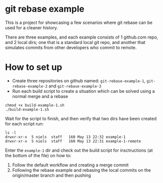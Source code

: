 # git rebase example

This is a project for showcasing a few scenarios where git rebase can be used
for a cleaner history.

There are three examples, and each example consists of 1 github.com repo, and 2
local dirs; one that is a standard local git repo, and another that simulates
commits from other developers who commit to remote.

# How to set up

- Create three repositories on github named: `git-rebase-example-1`,
  `git-rebase-example-2` and `git-rebase-example-3`
- Run each build script to create a situation which can be solved using a
  normal merge and a rebase

```
chmod +x build-example-1.sh
./build-example-1.sh
```

Wait for the script to finish, and then verify that two dirs have been created
for each script run:

```
ls -l
drwxr-xr-x  5 niels  staff   160 May 13 22:32 example-1
drwxr-xr-x  5 niels  staff   160 May 13 22:31 example-1-remote
```

Enter the `example-1` dir and check out the build script for insctructions (at
the bottom of the file) on how to:

1. Follow the default workflow and creating a merge commit
2. Following the rebase example and rebasing the local commits on the
   origin/master branch and then pushing


